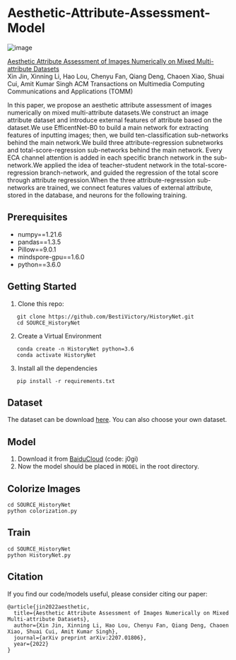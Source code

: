 # Aesthetic-Attribute-Assessment-Model
![image](https://user-images.githubusercontent.com/22883072/136405882-0ad2523f-9ff8-4e77-9185-0547c97b66fe.png)

[Aesthetic Attribute Assessment of Images Numerically on Mixed Multi-attribute Datasets](https://arxiv.org/abs/2207.01806v1)  
Xin Jin, Xinning Li, Hao Lou, Chenyu Fan, Qiang Deng, Chaoen Xiao, Shuai Cui, Amit Kumar Singh
ACM Transactions on Multimedia Computing Communications and Applications (TOMM)

In this paper, we propose an aesthetic attribute assessment of images numerically on mixed multi-attribute datasets.We construct an image attribute dataset and introduce external features of attribute based on the dataset.We use EfficentNet-B0 to build a main network for extracting features of inputting images; then, we build ten-classification sub-networks behind the main network.We build three attribute-regression subnetworks and total-score-regression sub-networks behind the main network. Every ECA channel attention is added in each specific branch network in the sub-network.We applied the idea of teacher-student network in the total-score-regression branch-network, and guided the regression of the total score through attribute regression.When the three attribute-regression sub-networks are trained, we connect features values of external attribute, stored in the database, and neurons for the following training.

## Prerequisites 
* numpy==1.21.6
* pandas==1.3.5
* Pillow==9.0.1
* mindspore-gpu==1.6.0
* python==3.6.0

## Getting Started
1. Clone this repo:  
```
   git clone https://github.com/BestiVictory/HistoryNet.git  
   cd SOURCE_HistoryNet
``` 
2. Create a Virtual Environment  
```
   conda create -n HistoryNet python=3.6 
   conda activate HistoryNet
```
3. Install all the dependencies  
```
   pip install -r requirements.txt
```
## Dataset
The dataset can be download [here](https://github.com/BestiVictory/AMD-A).
You can also choose your own dataset.

## Model
1. Download it from [BaiduCloud](https://pan.baidu.com/s/1KQnVA77EBF3huCwG4dVsHQ) (code: j0gi)  
2. Now the model should be placed in `MODEL` in the root directory.


## Colorize Images
```
cd SOURCE_HistoryNet
python colorization.py
```
## Train 
```
cd SOURCE_HistoryNet
python HistoryNet.py
```

## Citation
If you find our code/models useful, please consider citing our paper: 
```
@article{jin2022aesthetic,
  title={Aesthetic Attribute Assessment of Images Numerically on Mixed Multi-attribute Datasets},
  author={Xin Jin, Xinning Li, Hao Lou, Chenyu Fan, Qiang Deng, Chaoen Xiao, Shuai Cui, Amit Kumar Singh},
  journal={arXiv preprint arXiv:2207.01806},
  year={2022}
}
```
